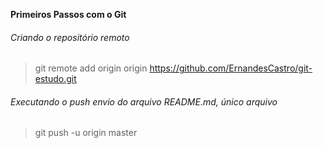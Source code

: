 **Primeiros Passos com o Git**

###### Criando o repositório remoto

> git remote add origin origin https://github.com/ErnandesCastro/git-estudo.git

###### Executando o push *envio* do arquivo README.md, único arquivo

> git push -u origin master
